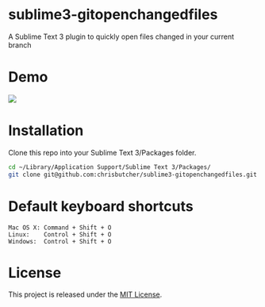 # sublime3-gitopenchangedfiles
A Sublime Text 3 plugin to quickly open files changed in your current branch

# Demo
![](https://raw.githubusercontent.com/chrisbutcher/sublime3-gitopenchangedfiles/master/demo.gif)

# Installation
Clone this repo into your Sublime Text 3/Packages folder.
```bash
cd ~/Library/Application Support/Sublime Text 3/Packages/
git clone git@github.com:chrisbutcher/sublime3-gitopenchangedfiles.git
```


# Default keyboard shortcuts
```
Mac OS X: Command + Shift + O
Linux:    Control + Shift + O
Windows:  Control + Shift + O
```

# License
This project is released under the [MIT License](http://opensource.org/licenses/MIT).
